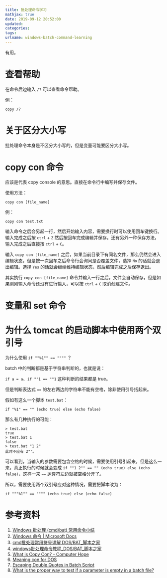 ```yaml
---
title: 批处理命令学习
mathjax: true
date: 2019-09-12 20:52:00
updated:
categories:
tags:
urlname: windows-batch-command-learning
---
```


有用。

<!-- more -->

# 查看帮助

在命令后边输入 `/?` 可以查看命令帮助。

例：

```
copy /?
```



# 关于区分大小写

批处理命令本身是不区分大小写的，但是变量可能要区分大小写。





# copy con 命令

应该是代表 copy console 的意思。直接在命令行中编写并保存文件。

使用方法：

```
copy con [file_name]
```

例：

```
copy con test.txt
```

输入命令之后会另起一行，然后开始输入内容，需要换行时可以使用回车键换行。输入完成之后按 `ctrl` + `Z` 然后按回车完成编辑并保存。还有另外一种保存方法，输入完成之后直接按 `ctrl` + `C`。

输入 `copy con [file_name]` 之后，如果当前目录下有同名文件，那么仍然会进入编辑状态，但是按一次回车之后命令行会询问是否覆盖文件，选择 `No` 的话就会退出编辑。选择 `Yes` 的话就会继续维持编辑状态，然后编辑完成之后保存退出。

其实执行 `copy con [file_name]` 命令并输入一行之后，文件会自动保存，但是如果刚刚输入命令还没有进行输入，可以按 `ctrl` + `C` 取消创建文件。





# 变量和 set 命令







# 为什么 tomcat 的启动脚本中使用两个双引号

为什么使用 `if ""%1"" == """"` ？

batch 中的判断都是基于字符串判断的，也就是说：

`if a = a`、`if ""1 == ""1` 这种判断的结果都是 true。

但是判断表达式 `==` 的左右两边的字符串不能有空格，除非使用引号括起来。

假如有这么一个脚本 `test.bat`：

```
if "%1" == "" (echo true) else (echo false)
```

那么有几种执行的可能：

```
> test.bat
true
> test.bat 1
false
> test.bat "1 2"
此时不应有 2""。
```

可以看到，当输入的参数需要包含空格的时候，需要使用引号引起来，但是这么一来，真正执行的时候就会变成 `if ""1 2"" == "" (echo true) else (echo false)`，这样一来 `==` 运算符左边就被空格分开了。

所以，需要使用两个双引号应对这种情况，需要把脚本改为：

```
if """%1"" == """" (echo true) else (echo false)
```





# 参考资料

1. [Windows 批处理 (cmd/bat) 常用命令小结](https://wsgzao.github.io/post/windows-batch/)
2. [Windows 命令 | Microsoft Docs](https://docs.microsoft.com/zh-cn/windows-server/administration/windows-commands/windows-commands)
3. [cmd批处理常用符号详解 DOS/BAT_脚本之家](https://www.jb51.net/article/32866.htm)
4. [windows批处理命令教程_DOS/BAT_脚本之家](https://www.jb51.net/article/41322.htm)
5. [What is Copy Con? - Computer Hope](https://www.computerhope.com/jargon/c/copycon.htm)
6. [Meaning con for DOS](https://superuser.com/questions/1145347/meaning-con-for-dos)
7. [Escaping Double Quotes in Batch Script](https://stackoverflow.com/questions/562038/escaping-double-quotes-in-batch-script)
8. [What is the proper way to test if a parameter is empty in a batch file?](https://stackoverflow.com/questions/2541767/what-is-the-proper-way-to-test-if-a-parameter-is-empty-in-a-batch-file)

